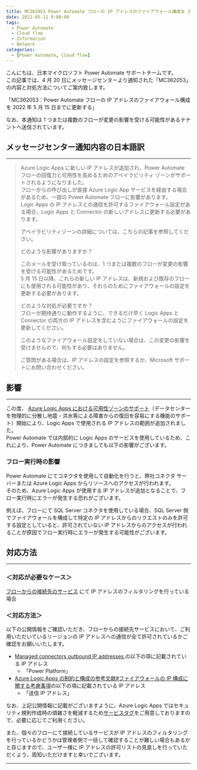```yaml
---
title: MC362053 Power Automate フローの IP アドレスのファイアウォール構成を 2022 年 5 月 15 日までに更新する
date: 2022-05-11 9:00:00
tags:
  - Power Automate
  - Cloud flow
  - Information
  - Network
categories:
  - [Power Automate, Cloud flow]
---
```


こんにちは、日本マイクロソフト Power Automate サポートチームです。  
この記事では、4 月 20 日にメッセージセンターより通知された「MC362053」の内容と対処方法についてご案内致します。  

「MC362053：Power Automate フローの IP アドレスのファイアウォール構成を 2022 年 5 月 15 日までに更新する」

なお、本通知は 1 つまたは複数のフローが変更の影響を受ける可能性があるテナントへ送信されています。  

<!-- more -->


## メッセージセンター通知内容の日本語訳
---
> Azure Logic Apps に新しい IP アドレスが追加され、Power Automate フローの回復力と可用性を高めるためのアベイラビリティ ゾーンがサポートされるようになりました。  
> フローからの呼び出しが直接 Azure Logic App サービスを経由する場合があるため、一部の Power Automate フローに影響があります。  
> Logic Apps の IP アドレスとの通信を許可するファイアウォール設定がある場合、Logic Apps と Connector の新しいアドレスに更新する必要があります。
> 
> アベイラビリティゾーンの詳細については、こちらの記事を参照してください。 
> 
> どのような影響がありますか？   
> 
> このメールを受け取っているのは、1 つまたは複数のフローが変更の影響を受ける可能性があるためです。  
> 5 月 15 日以降、これらの新しい IP アドレスは、新規および既存のフローにも使用される可能性があり、それらのためにファイアウォールの設定を更新する必要があります。 
> 
> どのような対処が必要ですか？  
> フローが期待通りに動作するように、できるだけ早く Logic Apps と Connector の両方の IP アドレスを含むようにファイアウォールの設定を更新してください。   
> 
> このようなファイアウォール設定をしていない場合は、この変更の影響を受けませんので、何もする必要はありません。   
> 
> ご質問がある場合は、IP アドレスの設定を参照するか、Microsoft サポートにお問い合わせください。


## 影響  
---

この度、 [Azure Logic Apps における可用性ゾーンのサポート](https://techcommunity.microsoft.com/t5/integrations-on-azure-blog/azure-logic-apps-availability-zone-support-is-coming-soon/ba-p/3254456)（データセンターを物理的に分散し地震・洪水等による障害からの復旧を容易にする機能のサポート）開始により、Logic Apps で使用される IP アドレスの範囲が追加されました。  
Power Automate では内部的に Logic Apps のサービスを使用しているため、これにより、Power Automate につきましても以下の影響がございます。


### フロー実行時の影響  

Power Automate にてコネクタを使用して自動化を行うと、弊社コネクタ サーバーまたは Azure Logic Apps からリソースへのアクセスが行われます。  
そのため、Azure Logic Apps が使用する IP アドレスが追加となることで、フロー実行時にエラーが発生する恐れがございます。

例えば、フローにて SQL Server コネクタを使用している場合、SQL Server 側でファイアウォールを構成して特定の IP アドレスからのリクエストのみを許可する設定としていると、許可されていない IP アドレスからのアクセスが行われることが原因でフロー実行時にエラーが発生する可能性がございます。

## 対応方法  
---
### ＜対応が必要なケース＞  
<u>フローからの接続先のサービス</u> にて IP アドレスのフィルタリングを行っている場合  

### ＜対応方法＞
以下の公開情報をご確認いただき、フローからの接続先サービスにおいて、ご利用いただいているリージョンの IP アドレスへの通信が全て許可されているかご確認をお願いいたします。
* [Managed connectors outbound IP addresses ](https://learn.microsoft.com/en-us/connectors/common/outbound-ip-addresses)の以下の項に記載されている IP アドレス
   * 「Power Platform」  
*  [Azure Logic Apps の制約と構成の参考文献#ファイアウォールの IP 構成に関する考慮事項](https://learn.microsoft.com/ja-jp/azure/logic-apps/logic-apps-limits-and-config?tabs=consumption%2Cazure-portal#firewall-ip-configuration-considerations)の以下の項に記載されている IP アドレス
   * 「送信 IP アドレス」  
 
なお、上記公開情報に記載がございますように、Azure Logic Apps ではセキュリティ規則作成時の煩雑さを軽減するため[サービスタグ](https://learn.microsoft.com/ja-jp/azure/virtual-network/service-tags-overview)をご用意しておりますので、必要に応じてご利用ください。  

また、個々のフローにて接続しているサービスが IP アドレスのフィルタリングを行っているかどうかは管理者側で一括して確認することが難しい場合もあるかと存じますので、ユーザー様に IP アドレスの許可リストの見直しを行っていただくよう、周知いただけますと幸いでございます。  

---
